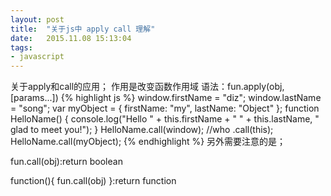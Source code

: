 ```yaml
---
layout: post
title:  "关于js中 apply call 理解"
date:   2015.11.08 15:13:04 
tags:
- javascript 
---
```

关于apply和call的应用；
作用是改变函数作用域
语法：fun.apply(obj,[params...])
{% highlight js %}
window.firstName = "diz";
window.lastName = "song";
var myObject = { firstName: "my", lastName: "Object" };
function HelloName() {
	console.log("Hello " + this.firstName + " " + this.lastName, " glad to meet you!");
}
HelloName.call(window); //who .call(this);
HelloName.call(myObject); 
{% endhighlight %}
另外需要注意的是；

fun.call(obj):return boolean

function(){ fun.call(obj) }:return function 


